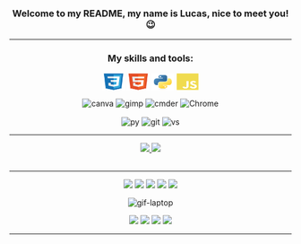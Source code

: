 ### <div align="center"> Welcome to my README, my name is Lucas, nice to meet you! 😉 <hr>
  
<div align="center">
 <h3><strong>My skills and tools:</strong></h3>
 <p><img align="center" alt="CSS" height="30" width="40" src="https://raw.githubusercontent.com/devicons/devicon/master/icons/css3/css3-original.svg">
 <img align="center" alt="HTML" height="30" width="40" src="https://raw.githubusercontent.com/devicons/devicon/master/icons/html5/html5-original.svg">
 <img align="center" alt="Python" height="30" width="40" src="https://raw.githubusercontent.com/devicons/devicon/master/icons/python/python-original.svg">
 <img id="js" align="center" alt="Js" height="30" width="40" src="https://raw.githubusercontent.com/devicons/devicon/master/icons/javascript/javascript-plain.svg"></p>
 <p><img align="center" alt="canva" height="30" width="70" src="https://img.shields.io/badge/Canva-%2300C4CC.svg?&style=for-the-badge&logo=Canva&logoColor=white">
 <img align="center" alt="gimp" height="30" width="70" src="https://img.shields.io/badge/gimp-5C5543?style=for-the-badge&logo=gimp&logoColor=white"> 
 <img align="center" alt="cmder" height="30" width="40" src="https://images.sftcdn.net/images/t_app-logo-xl,f_auto/p/31a1f6b0-a4d5-11e6-8b27-00163ec9f5fa/602563080/cmder-logo.png">
 <img align="center" alt="Chrome" height="80" width="50" src="https://badgen.net/badge/icon/chrome?icon=chrome&label"></p>
 <p><img align="center" alt="py" height="30" width="90" src="https://img.shields.io/badge/PyCharm-000000.svg?&style=for-the-badge&logo=PyCharm&logoColor=green">
 <img align="center" alt="git" height="30" width="70" src="https://img.shields.io/badge/GIT-E44C30?style=for-the-badge&logo=git&logoColor=white">
 <img align="center" alt="vs" height="30" width="100" src="https://img.shields.io/badge/Visual_Studio_Code-0078D4?style=for-the-badge&logo=visual%20studio%20code&logoColor=white"></p>
<hr>
<div align="center">
  <a href="https://github.com/lucasbm2022">
  <img height="180em" src="https://github-readme-stats.vercel.app/api?username=lucasbm2022&show_icons=true&theme=dark&include_all_commits=true&count_private=true"/>
   <img height="180em" src="https://github-readme-stats.vercel.app/api/top-langs/?username=lucasbm2022&layout=compact&theme=dark"/>

</div>
  <br><hr>
 <a href="https://www.python.org/" target="_blank"><img src="https://img.shields.io/badge/Python-3776AB?style=for-the-badge&logo=python&logoColor=white"target=_blank"></a>
 <a href="https://www.python.org/" target="_blank"><img src="https://img.shields.io/badge/HTML-239120?style=for-the-badge&logo=html5&logoColor=white"target=_blank"></a>
 <a href="https://github.com/lucasbm2022" target="_blank"><img src="https://img.shields.io/badge/GitHub-100000?style=for-the-badge&logo=github&logoColor=red"target=_blank"></a>
 <a href="https://en.wikipedia.org/wiki/CSS" target="_blank"><img src="https://img.shields.io/badge/CSS3-1572B6?style=for-the-badge&logo=css3&logoColor=red"target=_blank"></a>
 <a href="https://www.javascript.com/"target="_blank"><img src="https://img.shields.io/badge/JavaScript-F7DF1E?style=for-the-badge&logo=javascript&logoColor=black"target=_blank"></a>
  
![gif-laptop](https://user-images.githubusercontent.com/100497621/167263269-da5d67f2-aee1-478f-a060-f78b81e1fc72.gif)


<div> 
<a href="https://www.instagram.com/_lucasbm_/" target="_blank"><img src="https://img.shields.io/badge/-Instagram-%23E4405F?style=for-the-badge&logo=instagram&logoColor=purple" target="_blank"></a>
<a href="https://twitter.com/Lucas_dev_2022" target="_blank"><img src="https://img.shields.io/badge/Twitter-1DA1F2?style=for-the-badge&logo=twitter&logoColor=gray"target=_blank"></a>
<a href="https://www.linkedin.com/in/lucas-bezerra-matias-910803227/" target="_blank"><img src="https://img.shields.io/badge/LinkedIn-0077B5?style=for-the-badge&logo=linkedin&logoColor=white" target="_blank"></a>
<a href="https://www.udemy.com/" target="_blank"><img src="https://img.shields.io/badge/Udemy-EC5252?style=for-the-badge&logo=Udemy&logoColor=white" target="_blank"></a>
 <br><hr> 

